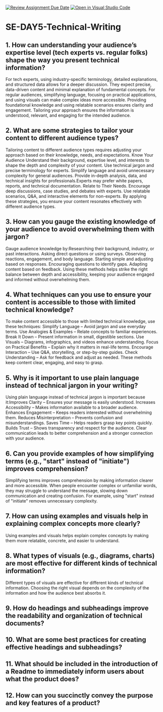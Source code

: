 [![Review Assignment Due Date](https://classroom.github.com/assets/deadline-readme-button-22041afd0340ce965d47ae6ef1cefeee28c7c493a6346c4f15d667ab976d596c.svg)](https://classroom.github.com/a/zsAR-pyY)
[![Open in Visual Studio Code](https://classroom.github.com/assets/open-in-vscode-2e0aaae1b6195c2367325f4f02e2d04e9abb55f0b24a779b69b11b9e10269abc.svg)](https://classroom.github.com/online_ide?assignment_repo_id=18515448&assignment_repo_type=AssignmentRepo)
# SE-DAY5-Technical-Writing
## 1. How can understanding your audience’s expertise level (tech experts vs. regular folks) shape the way you present technical information?
For tech experts, using industry-specific terminology, detailed explanations, and structured data allows for a deeper discussion. They expect precise, data-driven content and minimal explanation of fundamental concepts. For regular audiences, simplifying language, focusing on practical applications, and using visuals can make complex ideas more accessible. Providing foundational knowledge and using relatable scenarios ensures clarity and engagement. Tailoring your approach ensures the information is understood, relevant, and engaging for the intended audience.

## 2. What are some strategies to tailor your content to different audience types?
Tailoring content to different audience types requires adjusting your approach based on their knowledge, needs, and expectations. Know Your Audience
Understand their background, expertise level, and interests to shape the depth and complexity of your content. Use technical jargon and precise terminology for experts.
Simplify language and avoid unnecessary complexity for general audiences. Provide in-depth analysis, data, and technical insights for professionals.Experts may prefer white papers, reports, and technical documentation. Relate to Their Needs. Encourage deep discussions, case studies, and debates with experts.
Use relatable scenarios, Q&A, and interactive elements for non-experts. By applying these strategies, you ensure your content resonates effectively with different audience types.
## 3. How can you gauge the existing knowledge of your audience to avoid overwhelming them with jargon?
Gauge audience knowledge by:Researching their background, industry, or past interactions. Asking direct questions or using surveys. Observing reactions, engagement, and body language. Starting simple and adjusting based on responses. Encouraging questions to identify gaps. Adapting content based on feedback. Using these methods helps strike the right balance between depth and accessibility, keeping your audience engaged and informed without overwhelming them.
## 4. What techniques can you use to ensure your content is accessible to those with limited technical knowledge?
To make content accessible to those with limited technical knowledge, use these techniques:
Simplify Language – Avoid jargon and use everyday terms.
Use Analogies & Examples – Relate concepts to familiar experiences.
Break It Down – Present information in small, digestible sections.
Use Visuals – Diagrams, infographics, and videos enhance understanding.
Focus on Practical Benefits – Explain why it matters in real-life terms.
Encourage Interaction – Use Q&A, storytelling, or step-by-step guides.
Check Understanding – Ask for feedback and adjust as needed.
These methods keep content clear, engaging, and easy to grasp.
## 5. Why is it important to use plain language instead of technical jargon in your writing?
Using plain language instead of technical jargon is important because it:Improves Clarity – Ensures your message is easily understood.
Increases Accessibility – Makes information available to a broader audience.
Enhances Engagement – Keeps readers interested without overwhelming them.
Reduces Misinterpretation – Prevents confusion and misunderstandings.
Saves Time – Helps readers grasp key points quickly.
Builds Trust – Shows transparency and respect for the audience.
Clear communication leads to better comprehension and a stronger connection with your audience.
## 6. Can you provide examples of how simplifying terms (e.g., "start" instead of "initiate") improves comprehension?
Simplifying terms improves comprehension by making information clearer and more accessible. When people encounter complex or unfamiliar words, they may struggle to understand the message, slowing down communication and creating confusion. For example, using "start" instead of "initiate" removes unnecessary complexity.
## 7. How can using examples and visuals help in explaining complex concepts more clearly?
Using examples and visuals helps explain complex concepts by making them more relatable, concrete, and easier to understand. 

## 8. What types of visuals (e.g., diagrams, charts) are most effective for different kinds of technical information?
Different types of visuals are effective for different kinds of technical information. Choosing the right visual depends on the complexity of the information and how the audience best absorbs it. 

## 9. How do headings and subheadings improve the readability and organization of technical documents?

## 10. What are some best practices for creating effective headings and subheadings?
## 11. What should be included in the introduction of a Readme to immediately inform users about what the product does?
## 12. How can you succinctly convey the purpose and key features of a product?
